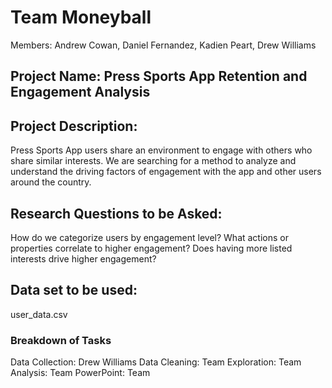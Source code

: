 # Team Moneyball

Members: Andrew Cowan, Daniel Fernandez, Kadien Peart, Drew Williams

## Project Name: Press Sports App Retention and Engagement Analysis 

## Project Description:
Press Sports App users share an environment to engage with others who share similar interests. We are searching for a method to analyze and understand the driving factors of engagement with the app and other users around the country.

## Research Questions to be Asked: 
How do we categorize users by engagement level? What actions or properties correlate to higher engagement? Does having more listed interests drive higher engagement?

## Data set to be used:
user_data.csv

### Breakdown of Tasks

Data Collection: Drew Williams
Data Cleaning: Team
Exploration: Team
Analysis: Team
PowerPoint: Team
